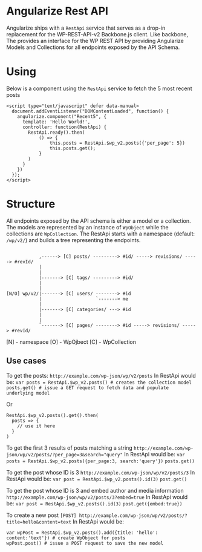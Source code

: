 # Angularize Rest API

Angularize ships with a `RestApi` service that serves as a drop-in replacement for the WP-REST-API-v2 Backbone.js client.
Like backbone, The  provides an interface for the WP REST API by providing Angularize Models and Collections for all endpoints exposed by the API Schema.

# Using
Below is a component using the `RestApi` service to fetch the 5 most recent posts 

```
<script type="text/javascript" defer data-manual>
  document.addEventListener("DOMContentLoaded", function() {
    angularize.component("Recent5", {
      template: 'Hello World!',
      controller: function(RestApi) {
        RestApi.ready().then(
            () => {
                this.posts = RestApi.$wp_v2.posts({'per_page': 5})
                this.posts.get();
            }
        )
      }
    })
  });
</script>
```

# Structure
All endpoints exposed by the API schema is either a model or a collection.
The models are represented by an instance of `WpObject` while the collections are `WpCollection`.
The RestApi starts with a namespace (default: `/wp/v2/`) and builds a tree representing the endpoints.

```

            ,------> [C] posts/ ---------> #id/ -----> revisions/ -----> #revId/
            |
            |
            |-------> [C] tags/ ---------> #id/ 
            |
            |
[N/O] wp/v2/|-------> [C] users/ --------> #id
            |                    `-------> me
            |
            |-------> [C] categories/ ---> #id
            |
            |
            `-------> [C] pages/ --------> #id -----> revisions/ -----> #revId/
```
[N] - namespace
[O] - WpOjbect
[C] - WpCollection

Use cases
---------
To get the posts:
`http://example.com/wp-json/wp/v2/posts`
In RestApi would be:
`var posts = RestApi.$wp_v2.posts() # creates the collection model`
`posts.get() # issue a GET request to fetch data and populate underlying model` 

Or

```
RestApi.$wp_v2.posts().get().then(
  posts => { 
    // use it here
  }
)
```

To get the first 3 results of posts matching a string
`http://example.com/wp-json/wp/v2/posts/?per_page=3&search="query"`
In RestApi would be:
`var posts = RestApi.$wp_v2.posts({per_page:3, search:'query'})`
`posts.get()`

To get the post whose ID is 3
`http://example.com/wp-json/wp/v2/posts/3`
In RestApi would be:
`var post = RestApi.$wp_v2.posts().id(3)`
`post.get()`

To get the post whose ID is 3 and embed author and media information
`http://example.com/wp-json/wp/v2/posts/3?embed=true`
In RestApi would be:
`var post = RestApi.$wp_v2.posts().id(3)`
`post.get({embed:true})`

To create a new post
`[POST] http://example.com/wp-json/wp/v2/posts/?title=hello&content=text`
In RestApi would be:
```
var wpPost = RestApi.$wp_v2.posts().add({title: 'hello': content:'text'}) # create WpObject for posts
wpPost.post() # issue a POST request to save the new model
```
